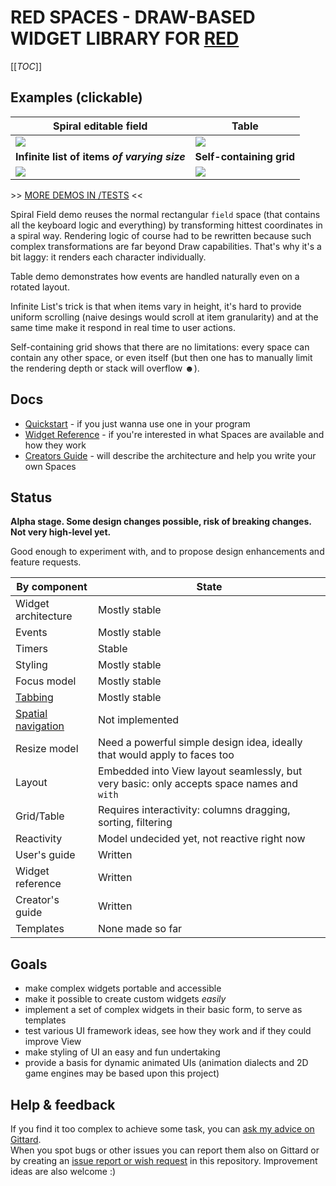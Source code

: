 # RED SPACES - DRAW-BASED WIDGET LIBRARY FOR [RED](http://red-lang.org/)

[[_TOC_]]

## Examples (clickable)

| Spiral editable field | Table |
|---|---|
| ![](https://i.gyazo.com/74d4e22f7480bda9f5c2df8e11c6bfb5.gif) | ![](https://i.gyazo.com/5f16371407967a41e16bb6f601201a70.gif) |
|  **Infinite list of items *of varying size*** | **Self-containing grid** |
| ![](https://i.gyazo.com/856724cebae6a5967a9eb96142dd35de.gif) | ![](https://i.gyazo.com/4a2557024a80ac54e890fbf665e1cf7a.gif) |

\>\> [MORE DEMOS IN /TESTS](tests/) <<

Spiral Field demo reuses the normal rectangular `field` space (that contains all the keyboard logic and everything) by transforming hittest coordinates in a spiral way. Rendering logic of course had to be rewritten because such complex transformations are far beyond Draw capabilities. That's why it's a bit laggy: it renders each character individually.

Table demo demonstrates how events are handled naturally even on a rotated layout.

Infinite List's trick is that when items vary in height, it's hard to provide uniform scrolling (naive desings would scroll at item granularity) and at the same time make it respond in real time to user actions.

Self-containing grid shows that there are no limitations: every space can contain any other space, or even itself (but then one has to manually limit the rendering depth or stack will overflow ☻).

## Docs

- [Quickstart](quickstart.md) - if you just wanna use one in your program
- [Widget Reference](reference.md) - if you're interested in what Spaces are available and how they work
- [Creators Guide](creators.md) - will describe the architecture and help you write your own Spaces


## Status

**Alpha stage. Some design changes possible, risk of breaking changes. Not very high-level yet.**

Good enough to experiment with, and to propose design enhancements and feature requests.

| By component | State |
| --- | --- |
| Widget architecture | Mostly stable | 
| Events | Mostly stable |
| Timers | Stable | 
| Styling | Mostly stable |
| Focus model | Mostly stable |
| [Tabbing](https://en.wikipedia.org/wiki/Tabbing_navigation) | Mostly stable |
| [Spatial navigation](https://en.wikipedia.org/wiki/Spatial_navigation) | Not implemented |
| Resize model | Need a powerful simple design idea, ideally that would apply to faces too |
| Layout | Embedded into View layout seamlessly, but very basic: only accepts space names and `with` |
| Grid/Table | Requires interactivity: columns dragging, sorting, filtering |
| Reactivity | Model undecided yet, not reactive right now |
| User's guide | Written |
| Widget reference | Written |
| Creator's guide | Written |
| Templates | None made so far |



## Goals

- make complex widgets portable and accessible
- make it possible to create custom widgets *easily*
- implement a set of complex widgets in their basic form, to serve as templates
- test various UI framework ideas, see how they work and if they could improve View
- make styling of UI an easy and fun undertaking
- provide a basis for dynamic animated UIs (animation dialects and 2D game engines may be based upon this project)


## Help & feedback

If you find it too complex to achieve some task, you can [ask my advice on Gittard](https://gitter.im/hiiamboris).\
When you spot bugs or other issues you can report them also on Gittard or by creating an [issue report or wish request](https://gitlab.com/hiiamboris/red-spaces/-/issues/new) in this repository. Improvement ideas are also welcome :)

